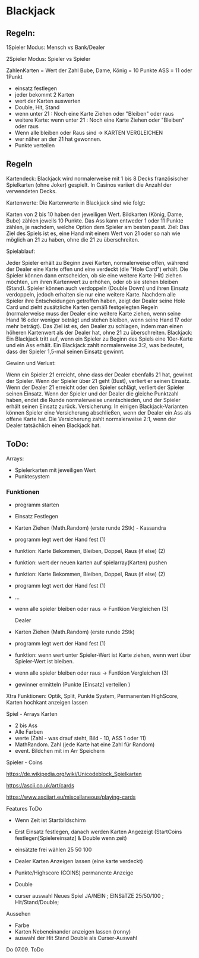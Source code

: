 # Blackjack

## Regeln:

1Spieler Modus:
Mensch vs Bank/Dealer

2Spieler Modus:
Spieler vs Spieler

ZahlenKarten = Wert der Zahl
Bube, Dame, König = 10 Punkte
ASS = 11 oder 1Punkt

- einsatz festlegen
- jeder bekommt 2 Karten
- wert der Karten auswerten
- Double, Hit, Stand
- wenn unter 21 : Noch eine Karte Ziehen oder "Bleiben" oder raus
- weitere Karte: wenn unter 21 : Noch eine Karte Ziehen oder "Bleiben" oder raus
- Wenn alle bleiben oder Raus sind -> KARTEN VERGLEICHEN
- wer näher an der 21 hat gewonnen.
- Punkte verteilen

## Regeln

Kartendeck: Blackjack wird normalerweise mit 1 bis 8 Decks französischer Spielkarten (ohne Joker) gespielt. In Casinos variiert die Anzahl der verwendeten Decks.

Kartenwerte: Die Kartenwerte in Blackjack sind wie folgt:

Karten von 2 bis 10 haben den jeweiligen Wert.
Bildkarten (König, Dame, Bube) zählen jeweils 10 Punkte.
Das Ass kann entweder 1 oder 11 Punkte zählen, je nachdem, welche Option dem Spieler am besten passt.
Ziel: Das Ziel des Spiels ist es, eine Hand mit einem Wert von 21 oder so nah wie möglich an 21 zu haben, ohne die 21 zu überschreiten.

Spielablauf:

Jeder Spieler erhält zu Beginn zwei Karten, normalerweise offen, während der Dealer eine Karte offen und eine verdeckt (die "Hole Card") erhält.
Die Spieler können dann entscheiden, ob sie eine weitere Karte (Hit) ziehen möchten, um ihren Kartenwert zu erhöhen, oder ob sie stehen bleiben (Stand).
Spieler können auch verdoppeln (Double Down) und ihren Einsatz verdoppeln, jedoch erhalten sie nur eine weitere Karte.
Nachdem alle Spieler ihre Entscheidungen getroffen haben, zeigt der Dealer seine Hole Card und zieht zusätzliche Karten gemäß festgelegten Regeln (normalerweise muss der Dealer eine weitere Karte ziehen, wenn seine Hand 16 oder weniger beträgt und stehen bleiben, wenn seine Hand 17 oder mehr beträgt).
Das Ziel ist es, den Dealer zu schlagen, indem man einen höheren Kartenwert als der Dealer hat, ohne 21 zu überschreiten.
Blackjack: Ein Blackjack tritt auf, wenn ein Spieler zu Beginn des Spiels eine 10er-Karte und ein Ass erhält. Ein Blackjack zahlt normalerweise 3:2, was bedeutet, dass der Spieler 1,5-mal seinen Einsatz gewinnt.

Gewinn und Verlust:

Wenn ein Spieler 21 erreicht, ohne dass der Dealer ebenfalls 21 hat, gewinnt der Spieler.
Wenn der Spieler über 21 geht (Bust), verliert er seinen Einsatz.
Wenn der Dealer 21 erreicht oder den Spieler schlägt, verliert der Spieler seinen Einsatz.
Wenn der Spieler und der Dealer die gleiche Punktzahl haben, endet die Runde normalerweise unentschieden, und der Spieler erhält seinen Einsatz zurück.
Versicherung: In einigen Blackjack-Varianten können Spieler eine Versicherung abschließen, wenn der Dealer ein Ass als offene Karte hat. Die Versicherung zahlt normalerweise 2:1, wenn der Dealer tatsächlich einen Blackjack hat.

## ToDo:

Arrays:

- Spielerkarten mit jeweiligen Wert
- Punktesystem

### Funktionen

- programm starten
- Einsatz Festlegen
- Karten Ziehen (Math.Random) (erste runde 2Stk) - Kassandra
- programm legt wert der Hand fest (1)
- funktion: Karte Bekommen, Bleiben, Doppel, Raus (if else) (2)
- funktion: wert der neuen karten auf spielarray(Karten) pushen
- funktion: Karte Bekommen, Bleiben, Doppel, Raus (if else) (2)
- programm legt wert der Hand fest (1)
- ...
- wenn alle spieler bleiben oder raus -> Funtkion Vergleichen (3)

  Dealer

- Karten Ziehen (Math.Random) (erste runde 2Stk)
- programm legt wert der Hand fest (1)
- funktion: wenn wert unter Spieler-Wert ist Karte ziehen, wenn wert über Spieler-Wert ist bleiben.
- wenn alle spieler bleiben oder raus -> Funtkion Vergleichen (3)
- gewinner ermitteln (Punkte [Einsatz] verteilen )

Xtra Funktionen:
Optik, Split, Punkte System, Permanenten HighScore, Karten hochkant anzeigen lassen

Spiel - Arrays
Karten

- 2 bis Ass
- Alle Farben
- werte (Zahl - was drauf steht, Bild - 10, ASS 1 oder 11)
- MathRandom. Zahl (jede Karte hat eine Zahl für Random)
- event. Bildchen mit im Arr Speichern

Spieler - Coins

https://de.wikipedia.org/wiki/Unicodeblock_Spielkarten

https://ascii.co.uk/art/cards

https://www.asciiart.eu/miscellaneous/playing-cards

Features ToDo

- Wenn Zeit ist Startbildschirm
- Erst Einsatz festlegen, danach werden Karten Angezeigt (StartCoins festlegen[Spielereinsatz] & Double wenn zeit)
- einsätzte frei wählen 25 50 100
- Dealer Karten Anzeigen lassen (eine karte verdeckt)
- Punkte/Highscore (COINS) permanente Anzeige

- Double
- curser auswahl Neues Spiel JA/NEIN ; EINSäTZE 25/50/100 ; Hit/Stand/Double;

Aussehen

- Farbe
- Karten Nebeneinander anzeigen lassen (ronny)
- auswahl der Hit Stand Double als Curser-Auswahl

Do 07.09. ToDo
